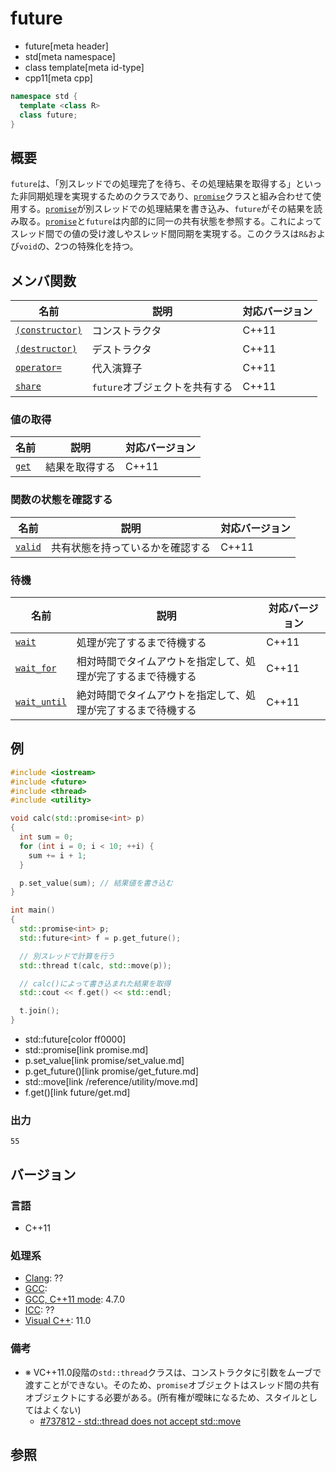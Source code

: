 # future
* future[meta header]
* std[meta namespace]
* class template[meta id-type]
* cpp11[meta cpp]

```cpp
namespace std {
  template <class R>
  class future;
}
```

## 概要
`future`は、「別スレッドでの処理完了を待ち、その処理結果を取得する」といった非同期処理を実現するためのクラスであり、[`promise`](promise.md)クラスと組み合わせて使用する。[`promise`](promise.md)が別スレッドでの処理結果を書き込み、`future`がその結果を読み取る。[`promise`](promise.md)と`future`は内部的に同一の共有状態を参照する。これによってスレッド間での値の受け渡しやスレッド間同期を実現する。このクラスは`R&`および`void`の、2つの特殊化を持つ。


## メンバ関数

| 名前 | 説明 | 対応バージョン |
|---------------------------------------|--------------------------------|-------|
| [`(constructor)`](future/op_constructor.md) | コンストラクタ                 | C++11 |
| [`(destructor)`](future/op_destructor.md) | デストラクタ                   | C++11 |
| [`operator=`](future/op_assign.md)  | 代入演算子                     | C++11 |
| [`share`](future/share.md)          | `future`オブジェクトを共有する | C++11 |


### 値の取得

| 名前 | 説明 | 対応バージョン |
|--------------------------|----------------|-------|
| [`get`](future/get.md) | 結果を取得する | C++11 |


### 関数の状態を確認する

| 名前 | 説明 | 対応バージョン |
|------------------------------|----------------------------------|-------|
| [`valid`](future/valid.md) | 共有状態を持っているかを確認する | C++11 |


### 待機

| 名前 | 説明 | 対応バージョン |
|----------------------------------------|----------------------------------|-------|
| [`wait`](future/wait.md)             | 処理が完了するまで待機する | C++11 |
| [`wait_for`](future/wait_for.md)     | 相対時間でタイムアウトを指定して、処理が完了するまで待機する | C++11 |
| [`wait_until`](future/wait_until.md) | 絶対時間でタイムアウトを指定して、処理が完了するまで待機する | C++11 |


## 例
```cpp example
#include <iostream>
#include <future>
#include <thread>
#include <utility>

void calc(std::promise<int> p)
{
  int sum = 0;
  for (int i = 0; i < 10; ++i) {
    sum += i + 1;
  }

  p.set_value(sum); // 結果値を書き込む
}

int main()
{
  std::promise<int> p;
  std::future<int> f = p.get_future();

  // 別スレッドで計算を行う
  std::thread t(calc, std::move(p));

  // calc()によって書き込まれた結果を取得
  std::cout << f.get() << std::endl;

  t.join();
}
```
* std::future[color ff0000]
* std::promise[link promise.md]
* p.set_value[link promise/set_value.md]
* p.get_future()[link promise/get_future.md]
* std::move[link /reference/utility/move.md]
* f.get()[link future/get.md]

### 出力
```
55
```

## バージョン
### 言語
- C++11

### 処理系
- [Clang](/implementation.md#clang): ??
- [GCC](/implementation.md#gcc): 
- [GCC, C++11 mode](/implementation.md#gcc): 4.7.0
- [ICC](/implementation.md#icc): ??
- [Visual C++](/implementation.md#visual_cpp): 11.0

### 備考
- ※ VC++11.0段階の`std::thread`クラスは、コンストラクタに引数をムーブで渡すことができない。そのため、`promise`オブジェクトはスレッド間の共有オブジェクトにする必要がある。(所有権が曖昧になるため、スタイルとしてはよくない)
    - [#737812 - std::thread does not accept std::move](https://connect.microsoft.com/VisualStudio/feedback/details/737812)


## 参照

